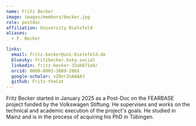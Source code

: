 ```yaml
---
name: Fritz Becker
image: images/members/becker.jpg
role: postdoc
affiliation: University Bielefeld
aliases:
  - F. Becker

links:
  email: fritz.becker@uni-bielefeld.de
  bluesky: fritzbecker.bsky.social
  linkedin: fritz-becker-32ab671a9/
  orcid: 0000-0003-3889-206X
  google-scholar: vZ0xrZoAAAAJ
  github: Fritz-theCat
---
```


Fritz Becker started in January 2025 as a Post-Doc on the FEARBASE project funded by the Volkswagen Stiftung. He supervises and works on the technical and academic execution of the project's goals. He studied in Mainz and is in the process of acquiring his PhD in Tübingen.

